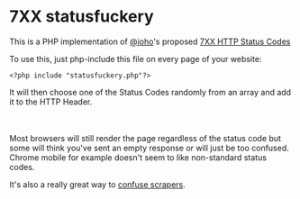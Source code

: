 # 7XX statusfuckery
This is a PHP implementation of [@joho](https://github.com/joho)'s proposed [7XX HTTP Status Codes](https://github.com/joho/7XX-rfc)

To use this, just php-include this file on every page of your website:

```<?php include "statusfuckery.php"?>```

It will then choose one of the Status Codes randomly from an array and add it to the HTTP Header.

<br><br>
Most browsers will still render the page regardless of the status code but some will think you've sent an empty response or will just be too confused. Chrome mobile for example doesn't seem to like non-standard status codes.

It's also a really great way to [confuse scrapers](https://www.youtube.com/watch?v=I3pNLB3Cq24).
